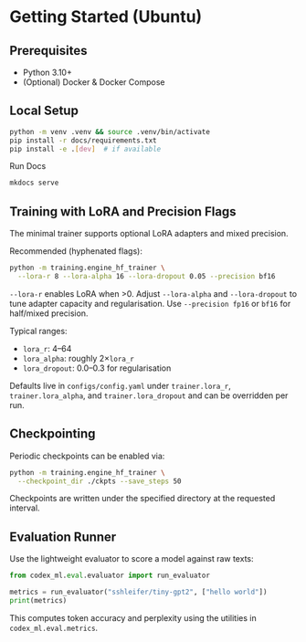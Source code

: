 <!-- BEGIN: CODEX_DOCS_GETTING_STARTED -->

# Getting Started (Ubuntu)

## Prerequisites

- Python 3.10+
- (Optional) Docker & Docker Compose

## Local Setup

```bash
python -m venv .venv && source .venv/bin/activate
pip install -r docs/requirements.txt
pip install -e .[dev]  # if available
```

Run Docs

```bash
mkdocs serve
```

## Training with LoRA and Precision Flags

The minimal trainer supports optional LoRA adapters and mixed precision.

Recommended (hyphenated flags):
```bash
python -m training.engine_hf_trainer \
  --lora-r 8 --lora-alpha 16 --lora-dropout 0.05 --precision bf16
```

`--lora-r` enables LoRA when >0. Adjust `--lora-alpha` and `--lora-dropout` to tune adapter capacity and regularisation. Use `--precision fp16` or `bf16` for half/mixed precision.

Typical ranges:

- `lora_r`: 4–64
- `lora_alpha`: roughly 2×`lora_r`
- `lora_dropout`: 0.0–0.3 for regularisation

Defaults live in `configs/config.yaml` under `trainer.lora_r`, `trainer.lora_alpha`, and `trainer.lora_dropout` and can be overridden per run.

## Checkpointing

Periodic checkpoints can be enabled via:

```bash
python -m training.engine_hf_trainer \
  --checkpoint_dir ./ckpts --save_steps 50
```

Checkpoints are written under the specified directory at the requested interval.

## Evaluation Runner

Use the lightweight evaluator to score a model against raw texts:

```python
from codex_ml.eval.evaluator import run_evaluator

metrics = run_evaluator("sshleifer/tiny-gpt2", ["hello world"])
print(metrics)
```

This computes token accuracy and perplexity using the utilities in `codex_ml.eval.metrics`.
